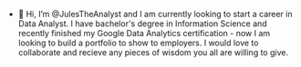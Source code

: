 - 👋 Hi, I’m @JulesTheAnalyst and I am currently looking to start a career in Data Analyst. I have bachelor's degree in Information Science
 and recently finished my Google Data Analytics certification - now I am looking to build a portfolio to show to employers.  I would love
to collaborate and recieve any pieces of wisdom you all are willing to give. 

<!---
JulesTheAnalyst/JulesTheAnalyst is a ✨ special ✨ repository because its `README.md` (this file) appears on your GitHub profile.
You can click the Preview link to take a look at your changes.
--->
